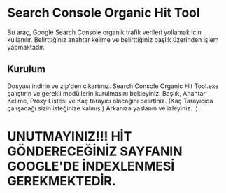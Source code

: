# Search Console Organic Hit Tool

Bu araç, Google Search Console organik trafik verileri yollamak için kullanılır. Belirttiğiniz anahtar kelime ve belirttiğiniz başlık üzerinden işlem yapmaktadır. 

## Kurulum

Dosyası indirin ve zip'den çıkartınız.
Search Console Organic Hit Tool.exe çalıştırın ve gerekli modüllerin kurulmasını bekleyiniz.
Başlık, Anahtar Kelime, Proxy Listesi ve Kaç tarayıcı olacağını belirtiniz. (Kaç Tarayıcıda çalışacağı sizin isteğinize kalmış.)
Arkanıza yaslanın ve izleyiniz. :)

# UNUTMAYINIZ!!! HİT GÖNDERECEĞİNİZ SAYFANIN GOOGLE'DE İNDEXLENMESİ GEREKMEKTEDİR.
